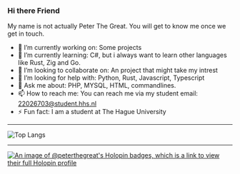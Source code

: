 ### Hi there Friend
My name is not actually Peter The Great. You will get to know me once we get in touch.

- 🔭 I’m currently working on: Some projects
- 🌱 I’m currently learning: C#, but i always want to learn other languages like Rust, Zig and Go.
- 👯 I’m looking to collaborate on: An project that might take my intrest
- 🤔 I’m looking for help with: Python, Rust, Javascript, Typescript
- 💬 Ask me about: PHP, MYSQL, HTML, commandlines.
- 📫 How to reach me: You can reach me via my student email: 22026703@student.hhs.nl
- ⚡ Fun fact: I am a student at The Hague University

---------------
  ![Top Langs](https://github-readme-stats.vercel.app/api/top-langs/?username=Peter-The-Great&layout=compact&theme=radical)

---------------
[![An image of @peterthegreat's Holopin badges, which is a link to view their full Holopin profile](https://holopin.me/peterthegreat)](https://holopin.io/@peterthegreat)
